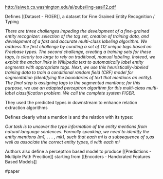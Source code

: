 http://aiweb.cs.washington.edu/ai/pubs/ling-aaai12.pdf

Defines [[Dataset - FIGER]], a dataset for Fine Grained Entity Recognition / Typing 

*There are three challenges impeding the development of a fine-grained entity recognizer: selection of the tag set, creation of training data, and development of a fast and accurate multi-class labeling algorithm. We address the first challenge by curating a set of 112 unique tags based on Freebase types. The second challenge, creating a training sets for these tags, is clearly too large to rely on traditional, manual labeling. Instead, we exploit the anchor links in Wikipedia text to automatically label entity segments with appropriate tags. Next, we use this heuristically-labeled training data to train a conditional random field (CRF) model for segmentation (identifying the boundaries of text that mentions an entity). The final step is assigning tags to the segmented mentions; for this purpose, we use an adapted perceptron algorithm for this multi-class multi-label classification problem. We call the complete system FIGER.*

They used the predicted types in downstream to enhance relation extraction algorithms

Defines clearly what a mention is and the relation with its types: 

*Our task is to uncover the type information of the entity mentions from natural language sentences. Formally speaking, we need to identify the entity mentions {m1, . . . , mk}, such that each mi is a subsequence of s,as well as associate the correct entity types, ti with each mi*

Authors also define a perceptron based model to produce [[Predictions - Multiple Path Precition]] starting from [[Encoders - Handcrated Features  Based Models]]

#paper 